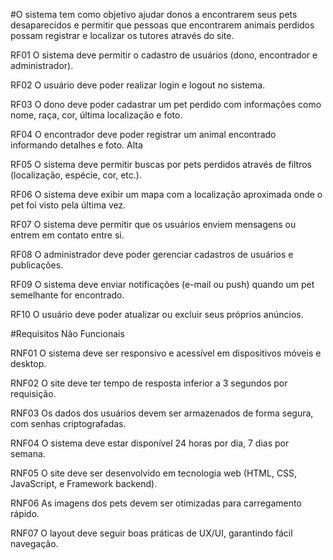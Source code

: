#O sistema tem como objetivo ajudar donos a encontrarem seus pets desaparecidos e permitir que pessoas que encontrarem animais perdidos possam registrar e localizar os tutores através do site.

RF01	O sistema deve permitir o cadastro de usuários (dono, encontrador e administrador).	

RF02	O usuário deve poder realizar login e logout no sistema.	

RF03	O dono deve poder cadastrar um pet perdido com informações como nome, raça, cor, última localização e foto.	

RF04	O encontrador deve poder registrar um animal encontrado informando detalhes e foto.	Alta

RF05	O sistema deve permitir buscas por pets perdidos através de filtros (localização, espécie, cor, etc.).

RF06	O sistema deve exibir um mapa com a localização aproximada onde o pet foi visto pela última vez.

RF07	O sistema deve permitir que os usuários enviem mensagens ou entrem em contato entre si.

RF08	O administrador deve poder gerenciar cadastros de usuários e publicações.

RF09	O sistema deve enviar notificações (e-mail ou push) quando um pet semelhante for encontrado.	

RF10	O usuário deve poder atualizar ou excluir seus próprios anúncios.

 #Requisitos Não Funcionais

RNF01	O sistema deve ser responsivo e acessível em dispositivos móveis e desktop.	

RNF02	O site deve ter tempo de resposta inferior a 3 segundos por requisição.

RNF03	Os dados dos usuários devem ser armazenados de forma segura, com senhas criptografadas.	

RNF04	O sistema deve estar disponível 24 horas por dia, 7 dias por semana.	

RNF05	O site deve ser desenvolvido em tecnologia web (HTML, CSS, JavaScript, e Framework backend).

RNF06	As imagens dos pets devem ser otimizadas para carregamento rápido.

RNF07	O layout deve seguir boas práticas de UX/UI, garantindo fácil navegação.
